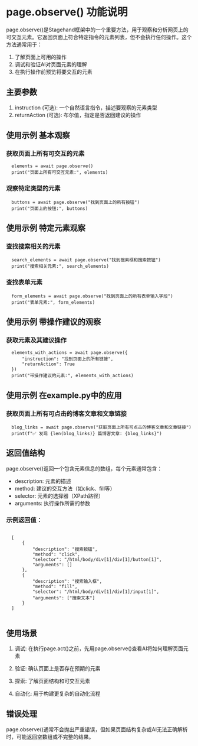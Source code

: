 # page.observe() 功能说明

  page.observe()是Stagehand框架中的一个重要方法，用于观察和分析网页上的可交互元素。它返回页面上符合特定指令的元素列表，但不会执行任何操作。这个方法通常用于：
  1. 了解页面上可用的操作
  2. 调试和验证AI对页面元素的理解
  3. 在执行操作前预览将要交互的元素

  ## 主要参数

  1. instruction (可选): 一个自然语言指令，描述要观察的元素类型
  2. returnAction (可选): 布尔值，指定是否返回建议的操作


  ## 使用示例 基本观察

  ### 获取页面上所有可交互的元素
```angular2html
  elements = await page.observe()
  print("页面上所有可交互元素:", elements)
```


  ### 观察特定类型的元素
```angular2html
  buttons = await page.observe("找到页面上的所有按钮")
  print("页面上的按钮:", buttons)
```


  ## 使用示例 特定元素观察

  ### 查找搜索相关的元素
```angular2html
  search_elements = await page.observe("找到搜索框和搜索按钮")
  print("搜索相关元素:", search_elements)
```

  ### 查找表单元素
```angular2html
  form_elements = await page.observe("找到页面上的所有表单输入字段")
  print("表单元素:", form_elements)
```

  ## 使用示例 带操作建议的观察

  ### 获取元素及其建议操作
```angular2html
  elements_with_actions = await page.observe({
      "instruction": "找到页面上的所有链接",
      "returnAction": True
  })
  print("带操作建议的元素:", elements_with_actions)
```

  ## 使用示例 在example.py中的应用

  ### 获取页面上所有可点击的博客文章和文章链接

```angular2html
  blog_links = await page.observe("获取页面上所有可点击的博客文章和文章链接")
  print(f"✅ 发现 {len(blog_links)} 篇博客文章: {blog_links}")
```


  ## 返回值结构

  page.observe()返回一个包含元素信息的数组，每个元素通常包含：
  - description: 元素的描述
  - method: 建议的交互方法（如click、fill等）
  - selector: 元素的选择器（XPath路径）
  - arguments: 执行操作所需的参数

  ### 示例返回值：

```angular2html

  [
      {
          "description": "搜索按钮",
          "method": "click",
          "selector": "/html/body/div[1]/div[1]/button[1]",
          "arguments": []
      },
      {
          "description": "搜索输入框",
          "method": "fill",
          "selector": "/html/body/div[1]/div[1]/input[1]",
          "arguments": ["搜索文本"]
      }
  ]


```

  ## 使用场景

  1. 调试: 在执行page.act()之前，先用page.observe()查看AI将如何理解页面元素

  2. 验证: 确认页面上是否存在预期的元素

  3. 探索: 了解页面结构和可交互元素

  4. 自动化: 用于构建更复杂的自动化流程

  ## 错误处理

  page.observe()通常不会抛出严重错误，但如果页面结构复杂或AI无法正确解析时，可能返回空数组或不完整的结果。
